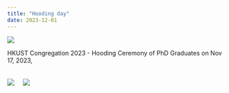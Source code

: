 ```yaml
---
title: "Hooding day"
date: 2023-12-01
---
```


<div style="display: flex; flex-wrap: wrap; gap: 20px;">
  <div>
    <img src="/images/photo1.jpg" style="max-width: 400px; max-height: 300px;">
    <p> HKUST Congregation 2023 - Hooding Ceremony of PhD Graduates on Nov 17, 2023, </p>
  </div>
  <div>
    <img src="/images/photo2.jpg" style="max-width: 400px; max-height: 300px;">
  </div>
  <div>
    <img src="/images/photo3.jpg" style="max-width: 400px; max-height: 300px;">
  </div>
</div>
